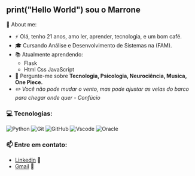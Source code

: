 <h2>print("Hello World") sou o Marrone </h2>

🧐 About me:
- ⚡ Olá, tenho 21 anos, amo ler, aprender, tecnologia, e um bom café.
- 🎓 Cursando Análise e Desenvolvimento de Sistemas na (FAM).
- 📚 Atualmente aprendendo:
     - Flask 
     - Html Css JavaScript 
- 💬 Pergunte-me sobre <b>Tecnologia, Psicologia, Neurociência, Musica, One Piece.</b><br>
- <i> ✏️ Você não pode mudar o vento, mas pode ajustar as velas do barco para chegar onde quer - Confúcio</i>



<h3>💻 Tecnologias:</h3>

![Python](https://img.shields.io/badge/Python-FFD43B?style=for-the-badge&logo=python&logoColor=blue)
![Git](https://img.shields.io/badge/GIT-E44C30?style=for-the-badge&logo=git&logoColor=white)
![GitHub](https://img.shields.io/badge/GitHub-100000?style=for-the-badge&logo=github&logoColor=white)
![Vscode](https://img.shields.io/badge/VSCode-0078D4?style=for-the-badge&logo=visual%20studio%20code&logoColor=white)
![Oracle](https://img.shields.io/badge/Oracle-F80000?style=for-the-badge&logo=oracle&logoColor=black)

<h3>📫 Entre em contato:</h3>

 -  [Linkedin](https://www.linkedin.com/in/marrone-barbosa-de-almeida-7a9a80242/) 💼
 -  [Gmail](marronealmeidabr@gmail.com) 📧
  
